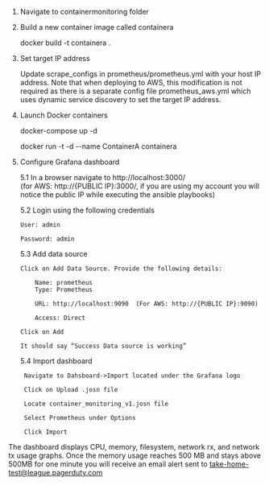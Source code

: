 1. Navigate to containermonitoring folder

2. Build a new container image called containera


	docker build -t containera .

3. Set target IP address

	Update scrape_configs in prometheus/prometheus.yml with your host IP address. Note that when deploying to AWS, this modification is not required as there is a separate config file prometheus_aws.yml which uses dynamic service discovery to set the target IP address.

4. Launch Docker containers

	docker-compose up -d

	docker run -t -d --name ContainerA containera

5. Configure Grafana dashboard

   5.1 In a browser navigate to http://localhost:3000/	       
       (for AWS: http://{PUBLIC IP}:3000/, if you are using my account you will notice the       public IP while executing the ansible playbooks)

   5.2 Login using the following credentials

       User: admin

       Password: admin

   5.3 Add data source

       Click on Add Data Source. Provide the following details:

           Name: prometheus
           Type: Prometheus

           URL: http://localhost:9090  (For AWS: http://{PUBLIC IP}:9090)

           Access: Direct

       Click on Add

       It should say “Success Data source is working”

    5.4 Import dashboard 

        Navigate to Dahsboard->Import located under the Grafana logo

        Click on Upload .josn file

        Locate container_monitoring_v1.josn file

        Select Prometheus under Options

        Click Import

The dashboard displays CPU, memory, filesystem, network rx, and network tx usage graphs. Once the memory usage reaches 500 MB and stays above 500MB for one minute you will receive an email alert sent to take-home-test@league.pagerduty.com 

